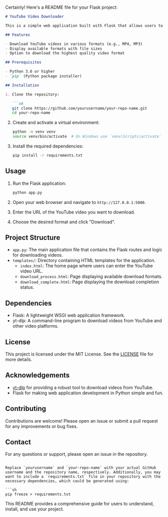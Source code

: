 Certainly! Here's a README file for your Flask project:

```markdown
# YouTube Video Downloader

This is a simple web application built with Flask that allows users to download YouTube videos in various formats, including MP3. The project uses `yt-dlp` to handle the video downloading and conversion processes.

## Features

- Download YouTube videos in various formats (e.g., MP4, MP3)
- Display available formats with file sizes
- Option to download the highest quality video format

## Prerequisites

- Python 3.6 or higher
- `pip` (Python package installer)

## Installation

1. Clone the repository:

   ```sh
   git clone https://github.com/yourusername/your-repo-name.git
   cd your-repo-name
   ```

2. Create and activate a virtual environment:

   ```sh
   python -m venv venv
   source venv/bin/activate  # On Windows use `venv\Scripts\activate`
   ```

3. Install the required dependencies:

   ```sh
   pip install -r requirements.txt
   ```

## Usage

1. Run the Flask application:

   ```sh
   python app.py
   ```

2. Open your web browser and navigate to `http://127.0.0.1:5000`.

3. Enter the URL of the YouTube video you want to download.

4. Choose the desired format and click "Download".

## Project Structure

- `app.py`: The main application file that contains the Flask routes and logic for downloading videos.
- `templates/`: Directory containing HTML templates for the application.
  - `index.html`: The home page where users can enter the YouTube video URL.
  - `download_process.html`: Page displaying available download formats.
  - `download_complete.html`: Page displaying the download completion status.

## Dependencies

- Flask: A lightweight WSGI web application framework.
- yt-dlp: A command-line program to download videos from YouTube and other video platforms.

## License

This project is licensed under the MIT License. See the [LICENSE](LICENSE) file for more details.

## Acknowledgements

- [yt-dlp](https://github.com/yt-dlp/yt-dlp) for providing a robust tool to download videos from YouTube.
- Flask for making web application development in Python simple and fun.

## Contributing

Contributions are welcome! Please open an issue or submit a pull request for any improvements or bug fixes.

## Contact

For any questions or support, please open an issue in the repository.

```

Replace `yourusername` and `your-repo-name` with your actual GitHub username and the repository name, respectively. Additionally, you may want to include a `requirements.txt` file in your repository with the necessary dependencies, which could be generated using:

```sh
pip freeze > requirements.txt
```

This README provides a comprehensive guide for users to understand, install, and use your project.
